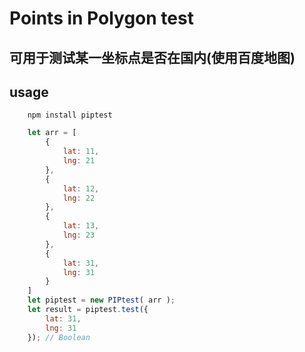 # Points in Polygon test
## 可用于测试某一坐标点是否在国内(使用百度地图)

## usage
```
    npm install piptest
```
```javascript
    let arr = [
        {
            lat: 11,
            lng: 21
        },
        {
            lat: 12,
            lng: 22
        },
        {
            lat: 13,
            lng: 23
        },
        {
            lat: 31,
            lng: 31
        }
    ]
    let piptest = new PIPtest( arr );
    let result = piptest.test({
        lat: 31,
        lng: 31
    }); // Boolean
```
